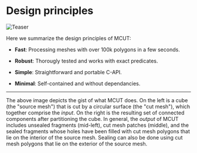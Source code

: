 # Design principles

![Teaser](../media/mcut-cube-cut.png)

Here we summarize the design principles of MCUT:

* **Fast**: Processing meshes with over 100k polygons in a few seconds.

* **Robust**: Thorougly tested and works with exact predicates. 

* **Simple**: Straightforward and portable C-API.

* **Minimal**: Self-contained and without dependancies.

----

The above image depicts the gist of what MCUT does. On the left is a cube (the "source mesh") that is cut by a circular surface (the "cut mesh"), which together comprise the _input_. On the right is the resulting set of connected components after partitioning the cube. In general, the _output_ of MCUT includes unsealed fragments (mid-left), cut mesh patches (middle), and the sealed fragments whose holes have been filled with cut mesh polygons that lie on the interior of the source mesh. Sealing can also be done using cut mesh polygons that lie on the exterior of the source mesh. 

